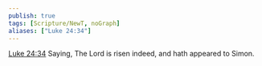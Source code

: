 ```yaml
---
publish: true
tags: [Scripture/NewT, noGraph]
aliases: ["Luke 24:34"]
---
```

[Luke 24:34](https://churchofjesuschrist.org/study/scriptures/nt/luke/24?lang=eng&id=p34#p34) Saying, The Lord is risen indeed, and hath appeared to Simon.
